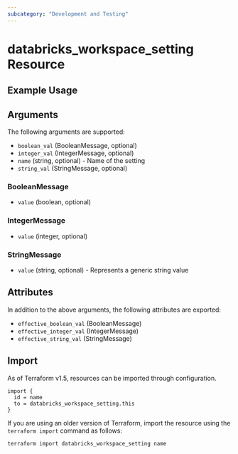 ```yaml
---
subcategory: "Development and Testing"
---
```

# databricks_workspace_setting Resource


## Example Usage


## Arguments
The following arguments are supported:
* `boolean_val` (BooleanMessage, optional)
* `integer_val` (IntegerMessage, optional)
* `name` (string, optional) - Name of the setting
* `string_val` (StringMessage, optional)

### BooleanMessage
* `value` (boolean, optional)

### IntegerMessage
* `value` (integer, optional)

### StringMessage
* `value` (string, optional) - Represents a generic string value

## Attributes
In addition to the above arguments, the following attributes are exported:
* `effective_boolean_val` (BooleanMessage)
* `effective_integer_val` (IntegerMessage)
* `effective_string_val` (StringMessage)

## Import
As of Terraform v1.5, resources can be imported through configuration.
```hcl
import {
  id = name
  to = databricks_workspace_setting.this
}
```

If you are using an older version of Terraform, import the resource using the `terraform import` command as follows:
```sh
terraform import databricks_workspace_setting name
```